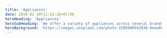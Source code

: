 ```yaml
---
title: 'Appliances'
date: 2018-02-10T11:52:18+07:00
heroHeading: 'Appliances'
heroSubHeading: 'We offer a variety of appliances across several brands for comprehensive HVAC solutions.'
heroBackground: 'https://images.unsplash.com/photo-1595980542930-9eea66620834?w=1600&h=900'
---
```

